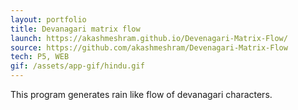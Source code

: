 ```yaml
---
layout: portfolio
title: Devanagari matrix flow
launch: https://akashmeshram.github.io/Devenagari-Matrix-Flow/
source: https://github.com/akashmeshram/Devenagari-Matrix-Flow
tech: P5, WEB
gif: /assets/app-gif/hindu.gif
---
```


This program generates rain like flow of devanagari characters.
